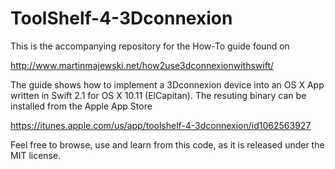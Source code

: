 # ToolShelf-4-3Dconnexion
This is the accompanying repository for the How-To guide found on 

http://www.martinmajewski.net/how2use3dconnexionwithswift/ 

The guide shows how to implement a 3Dconnexion device into an OS X App written in Swift 2.1 for OS X 10.11 (ElCapitan).
The resuting binary can be installed from the Apple App Store

https://itunes.apple.com/us/app/toolshelf-4-3dconnexion/id1062563927

Feel free to browse, use and learn from this code, as it is released under the MIT license.
